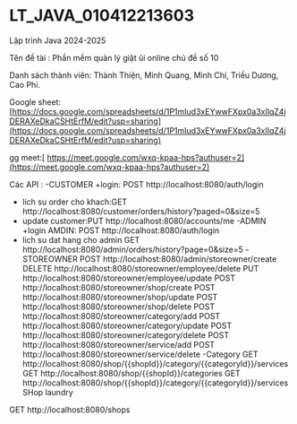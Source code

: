 # LT_JAVA_010412213603
Lập trình Java 2024-2025

Tên đề tài : Phần mềm quản lý giặt ủi online chủ đề số 10

Danh sách thành viên: Thành Thiện, Minh Quang, Minh Chí, Triều Dương, Cao Phi. 


Google sheet: [https://docs.google.com/spreadsheets/d/1P1mIud3xEYwwFXpx0a3xlIqZ4jDERAXeDkaCSHtErfM/edit?usp=sharing](https://docs.google.com/spreadsheets/d/1P1mIud3xEYwwFXpx0a3xlIqZ4jDERAXeDkaCSHtErfM/edit?usp=sharing)

gg meet:[ https://meet.google.com/wxq-kpaa-hps?authuser=2](https://meet.google.com/wxq-kpaa-hps?authuser=2)

Các API :
-CUSTOMER
+login: POST http://localhost:8080/auth/login
+ lich su order cho khach:GET http://localhost:8080/customer/orders/history?paged=0&size=5
+ update customer:PUT http://localhost:8080/accounts/me
-ADMIN
+login AMDIN: POST http://localhost:8080/auth/login
+ lich su dat hang cho admin GET http://localhost:8080/admin/orders/history?page=0&size=5
-STOREOWNER
POST http://localhost:8080/admin/storeowner/create
DELETE http://localhost:8080/storeowner/employee/delete
PUT http://localhost:8080/storeowner/employee/update
POST http://localhost:8080/storeowner/shop/create
POST http://localhost:8080/storeowner/shop/update
POST http://localhost:8080/storeowner/shop/delete
POST http://localhost:8080/storeowner/category/add
POST http://localhost:8080/storeowner/category/update
POST http://localhost:8080/storeowner/category/delete
POST http://localhost:8080/storeowner/service/add
POST http://localhost:8080/storeowner/service/delete
-Category
GET http://localhost:8080/shop/{{shopId}}/category/{{categoryId}}/services
GET http://localhost:8080/shop/{{shopId}}/categories
GET http://localhost:8080/shop/{{shopId}}/category/{{categoryId}}/services
SHop laundry

GET http://localhost:8080/shops
